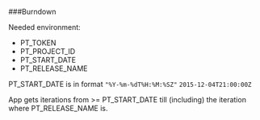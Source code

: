 ###Burndown

Needed environment:
- PT_TOKEN
- PT_PROJECT_ID
- PT_START_DATE
- PT_RELEASE_NAME

PT_START_DATE is in format `"%Y-%m-%dT%H:%M:%SZ"`
`2015-12-04T21:00:00Z`

App gets iterations from >= PT_START_DATE till (including) the iteration where PT_RELEASE_NAME is. 



